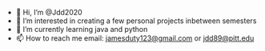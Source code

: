 - 👋 Hi, I’m @Jdd2020
- 👀 I’m interested in creating a few personal projects inbetween semesters
- 🌱 I’m currently learning java and python
- 📫 How to reach me email: jamesduty123@gmail.com or jdd89@pitt.edu

<!---
Jdd2020/Jdd2020 is a ✨ special ✨ repository because its `README.md` (this file) appears on your GitHub profile.
You can click the Preview link to take a look at your changes.
--->
